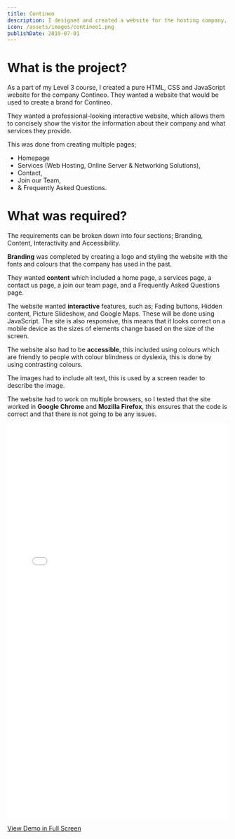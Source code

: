 ```yaml
---
title: Contineo
description: I designed and created a website for the hosting company, Contineo. I was given a brief which included; colours, text, and font to use for the headers.
icon: /assets/images/contineo1.png
publishDate: 2019-07-01
---
```


# What is the project?

As a part of my Level 3 course, I created a pure HTML, CSS and JavaScript website for the company Contineo. They wanted a website that would be used to create a brand for Contineo.

They wanted a professional-looking interactive website, which allows them to concisely show the visitor the information about their company and what services they provide.

This was done from creating multiple pages;

- Homepage
- Services (Web Hosting, Online Server & Networking Solutions),
- Contact,
- Join our Team,
- & Frequently Asked Questions.

# What was required?

The requirements can be broken down into four sections; Branding, Content, Interactivity and Accessibility.

**Branding** was completed by creating a logo and styling the website with the fonts and colours that the company has used in the past.

They wanted **content** which included a home page, a services page, a contact us page, a join our team page, and a Frequently Asked Questions page.

The website wanted **interactive** features, such as; Fading buttons, Hidden content, Picture Slideshow, and Google Maps. These will be done using JavaScript. The site is also responsive, this means that it looks correct on a mobile device as the sizes of elements change based on the size of the screen.

The website also had to be **accessible**, this included using colours which are friendly to people with colour blindness or dyslexia, this is done by using contrasting colours.

The images had to include alt text, this is used by a screen reader to describe the image.

The website had to work on multiple browsers, so I tested that the site worked in **Google Chrome** and **Mozilla Firefox**, this ensures that the code is correct and that there is not going to be any issues.

<iframe src="/demos/portfolio/contineo" frameborder="0" width="100%" height="900"></iframe>

<a href="/demos/portfolio/contineo" class="btn" target="_blank">View Demo in Full Screen</a>
